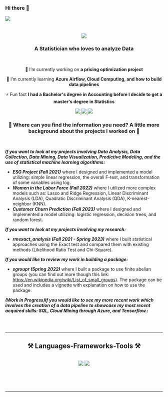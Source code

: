### Hi there 👋

<!--
**Karene123/Karene123** is a ✨ _special_ ✨ repository because its `README.md` (this file) appears on your GitHub profile.

Here are some ideas to get you started:

- 🔭 I’m currently working on ...
- 🌱 I’m currently learning ...
- 👯 I’m looking to collaborate on ...
- 🤔 I’m looking for help with ...
- 💬 Ask me about ...
- 📫 How to reach me: .
- 😄 Pronouns: ...
- ⚡ Fun fact: ...
-->

<img align="center" src="https://visitor-badge.laobi.icu/badge?page_id=Karene123.Karene123" />

<h1 align="center">
    <img src="https://readme-typing-svg.herokuapp.com/?font=Righteous&size=35&center=true&vCenter=true&width=500&height=70&duration=4000&lines=Hi+There!+👋;+I'm+Karene+!+Nice+to+Meet+you+!;" />
</h1>

<h3 align="center">A Statistician who loves to analyze Data </h3>

<br/>

<div align="center">
 
 🔭 I’m currently working on **a pricing optimization project**
 
 🌱 I’m currently learning **Azure Airflow, Cloud Computing, and how to build data pipelines**

⚡ Fun fact **I had a Bachelor's degree in Accounting before I decide to get a master's degree in Statistics**

 </div>
 
<div align="center"> 
  <a href="mailto:kmatokanana448@gmail.com">
    <img src="https://img.shields.io/badge/Gmail-333333?style=for-the-badge&logo=gmail&logoColor=red" />
  </a>
  <a href="https://www.linkedin.com/in/matoka-nana-karene-cecilia/" target="_blank">
    <img src="https://img.shields.io/badge/LinkedIn-0077B5?style=for-the-badge&logo=linkedin&logoColor=white" target="_blank" />
  </a>
  <a href="https://github.com/Karene123" target="_blank">
     <img src="https://img.shields.io/badge/Portfolio-FF5722?style=for-the-badge&logo=todoist&logoColor=white" target="_blank" /> <!-- sqlite, safari, google-chrome are other good icon options -->
  </a>
</div>

<h3 align="center"> 🔭 Where can you find the information you need? A little more background about the projects I worked on 🔭 </h3>

<br/>

<div align="left">

***If you want to look at my projects involving Data Analysis, Data Collection, Data Mining, Data Visualization, Predictive Modeling, and the use of statistical machine learning algorithms:***   
 - ***ESG Project (Fall 2021)*** where I designed and implemented a model utilizing: simple linear regression, the overall F-test, and transformation of some variables using log.
 - ***Women in the Labor Force (Fall 2022)*** where I utilized more complex models such as: Lasso and Ridge Regression, Linear Discriminant Analysis (LDA), Quadratic Discriminant Analysis (QDA), K-nearest-neighbor (KNN).
 - ***Customer Churn Prediction (Fall 2023)*** where I designed and implemented a model utilizing: logistic regression, decision trees, and random forest.
   
***If you want to look at my projects involving my research:***
 - ***rmexact_analysis (Fall 2021 - Spring 2023)*** where I built statistical approaches using the Exact test and compared them with existing methods (Likelihood Ratio Test and Chi-Square).

***If you would like to review my work in building a package:***
- ***sgroupr (Spring 2022)*** where I built a package to use finite abelian groups (you can find out more though this link: https://en.wikipedia.org/wiki/List_of_small_groups). The package can be used and includes a vignette with explanation on how to use the package.
  
***(Work in Progress)If you would like to see my more recent work which involves the creation of a data pipeline to showcase my most recent acquired skills: SQL, Cloud Mining through Azure, and Tensorflow.:***



 </div>


<br/><br/>

<hr/>

<h2 align="center">⚒️ Languages-Frameworks-Tools ⚒️</h2>
<br/>
<div align="center">
    <img src="https://skillicons.dev/icons?i=bootstrap,html,github,git,r" />
    <img src="https://skillicons.dev/icons?i=python,pandas, numpy, dplyr, plotly, mysql" /><br>
</div>

<br/>


<br/><br/>

<hr/>

<br/>
